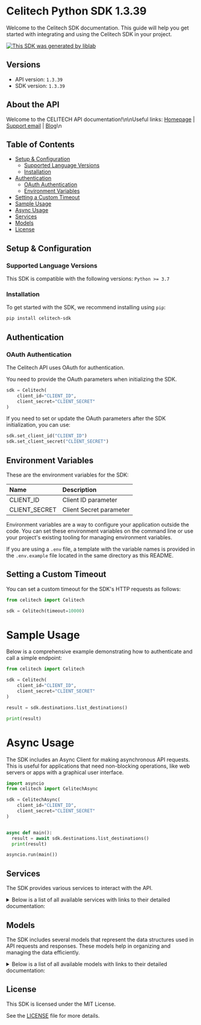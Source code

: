 # Celitech Python SDK 1.3.39

Welcome to the Celitech SDK documentation. This guide will help you get started with integrating and using the Celitech SDK in your project.

[![This SDK was generated by liblab](https://public-liblab-readme-assets.s3.us-east-1.amazonaws.com/built-by-liblab-icon.svg)](https://liblab.com/?utm_source=readme)

## Versions

- API version: `1.3.39`
- SDK version: `1.3.39`

## About the API

Welcome to the CELITECH API documentation!\n\nUseful links: [Homepage](https://www.celitech.com) | [Support email](mailto:support@celitech.com) | [Blog](https://www.celitech.com/blog/)\n

## Table of Contents

- [Setup & Configuration](#setup--configuration)
  - [Supported Language Versions](#supported-language-versions)
  - [Installation](#installation)
- [Authentication](#authentication)
  - [OAuth Authentication](#oauth-authentication)
  - [Environment Variables](#environment-variables)
- [Setting a Custom Timeout](#setting-a-custom-timeout)
- [Sample Usage](#sample-usage)
- [Async Usage](#async-usage)
- [Services](#services)
- [Models](#models)
- [License](#license)

## Setup & Configuration

### Supported Language Versions

This SDK is compatible with the following versions: `Python >= 3.7`

### Installation

To get started with the SDK, we recommend installing using `pip`:

```bash
pip install celitech-sdk
```

## Authentication

### OAuth Authentication

The Celitech API uses OAuth for authentication.

You need to provide the OAuth parameters when initializing the SDK.

```py
sdk = Celitech(
    client_id="CLIENT_ID",
    client_secret="CLIENT_SECRET"
)
```

If you need to set or update the OAuth parameters after the SDK initialization, you can use:

```py
sdk.set_client_id("CLIENT_ID")
sdk.set_client_secret("CLIENT_SECRET")
```

## Environment Variables

These are the environment variables for the SDK:

| Name          | Description             |
| :------------ | :---------------------- |
| CLIENT_ID     | Client ID parameter     |
| CLIENT_SECRET | Client Secret parameter |

Environment variables are a way to configure your application outside the code. You can set these environment variables on the command line or use your project's existing tooling for managing environment variables.

If you are using a `.env` file, a template with the variable names is provided in the `.env.example` file located in the same directory as this README.

## Setting a Custom Timeout

You can set a custom timeout for the SDK's HTTP requests as follows:

```py
from celitech import Celitech

sdk = Celitech(timeout=10000)
```

# Sample Usage

Below is a comprehensive example demonstrating how to authenticate and call a simple endpoint:

```py
from celitech import Celitech

sdk = Celitech(
    client_id="CLIENT_ID",
    client_secret="CLIENT_SECRET"
)

result = sdk.destinations.list_destinations()

print(result)

```

# Async Usage

The SDK includes an Async Client for making asynchronous API requests. This is useful for applications that need non-blocking operations, like web servers or apps with a graphical user interface.

```py
import asyncio
from celitech import CelitechAsync

sdk = CelitechAsync(
    client_id="CLIENT_ID",
    client_secret="CLIENT_SECRET"
)


async def main():
  result = await sdk.destinations.list_destinations()
  print(result)

asyncio.run(main())
```

## Services

The SDK provides various services to interact with the API.

<details> 
<summary>Below is a list of all available services with links to their detailed documentation:</summary>

| Name                                                                 |
| :------------------------------------------------------------------- |
| [OAuthService](documentation/services/OAuthService.md)               |
| [DestinationsService](documentation/services/DestinationsService.md) |
| [PackagesService](documentation/services/PackagesService.md)         |
| [PurchasesService](documentation/services/PurchasesService.md)       |
| [ESimService](documentation/services/ESimService.md)                 |
| [IFrameService](documentation/services/IFrameService.md)             |

</details>

## Models

The SDK includes several models that represent the data structures used in API requests and responses. These models help in organizing and managing the data efficiently.

<details> 
<summary>Below is a list of all available models with links to their detailed documentation:</summary>

| Name                                                                                         | Description |
| :------------------------------------------------------------------------------------------- | :---------- |
| [GetAccessTokenRequest](documentation/models/GetAccessTokenRequest.md)                       |             |
| [GetAccessTokenOkResponse](documentation/models/GetAccessTokenOkResponse.md)                 |             |
| [ListDestinationsOkResponse](documentation/models/ListDestinationsOkResponse.md)             |             |
| [ListPackagesOkResponse](documentation/models/ListPackagesOkResponse.md)                     |             |
| [ListPurchasesOkResponse](documentation/models/ListPurchasesOkResponse.md)                   |             |
| [CreatePurchaseRequest](documentation/models/CreatePurchaseRequest.md)                       |             |
| [CreatePurchaseOkResponse](documentation/models/CreatePurchaseOkResponse.md)                 |             |
| [TopUpEsimRequest](documentation/models/TopUpEsimRequest.md)                                 |             |
| [TopUpEsimOkResponse](documentation/models/TopUpEsimOkResponse.md)                           |             |
| [EditPurchaseRequest](documentation/models/EditPurchaseRequest.md)                           |             |
| [EditPurchaseOkResponse](documentation/models/EditPurchaseOkResponse.md)                     |             |
| [GetPurchaseConsumptionOkResponse](documentation/models/GetPurchaseConsumptionOkResponse.md) |             |
| [GetEsimOkResponse](documentation/models/GetEsimOkResponse.md)                               |             |
| [GetEsimDeviceOkResponse](documentation/models/GetEsimDeviceOkResponse.md)                   |             |
| [GetEsimHistoryOkResponse](documentation/models/GetEsimHistoryOkResponse.md)                 |             |
| [GetEsimMacOkResponse](documentation/models/GetEsimMacOkResponse.md)                         |             |
| [TokenOkResponse](documentation/models/TokenOkResponse.md)                                   |             |

</details>

## License

This SDK is licensed under the MIT License.

See the [LICENSE](LICENSE) file for more details.
